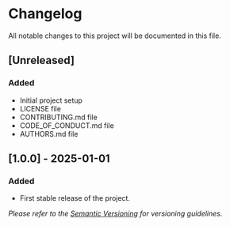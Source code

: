 # Changelog

All notable changes to this project will be documented in this file.

## [Unreleased]
### Added
- Initial project setup
- LICENSE file
- CONTRIBUTING.md file
- CODE_OF_CONDUCT.md file
- AUTHORS.md file

## [1.0.0] - 2025-01-01
### Added
- First stable release of the project.

*Please refer to the [Semantic Versioning](https://semver.org/) for versioning guidelines.*
